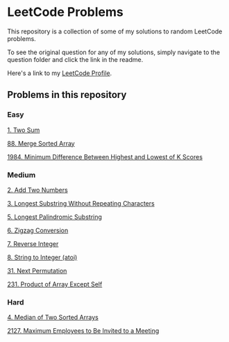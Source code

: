 # LeetCode Problems
This repository is a collection of some of my solutions to random LeetCode problems. 

To see the original question for any of my solutions, simply navigate to the question folder and click the link in the readme. 

Here's a link to my [LeetCode Profile](https://leetcode.com/sbathaee/).

## Problems in this repository
### Easy
[1. Two Sum](https://leetcode.com/problems/two-sum/description/)

[88. Merge Sorted Array](https://leetcode.com/problems/merge-sorted-array/description/)

[1984. Minimum Difference Between Highest and Lowest of K Scores](https://leetcode.com/problems/minimum-difference-between-highest-and-lowest-of-k-scores/)

### Medium
[2. Add Two Numbers](https://leetcode.com/problems/add-two-numbers/description/)

[3. Longest Substring Without Repeating Characters](https://leetcode.com/problems/longest-substring-without-repeating-characters/description/)

[5. Longest Palindromic Substring](https://leetcode.com/problems/longest-palindromic-substring/description/)

[6. Zigzag Conversion](https://leetcode.com/problems/zigzag-conversion/description/)

[7. Reverse Integer](https://leetcode.com/problems/reverse-integer/description/)

[8. String to Integer (atoi)](https://leetcode.com/problems/string-to-integer-atoi/description/)

[31. Next Permutation](https://leetcode.com/problems/next-permutation/description/)

[231. Product of Array Except Self](https://leetcode.com/problems/product-of-array-except-self/)

### Hard
[4. Median of Two Sorted Arrays](https://leetcode.com/problems/median-of-two-sorted-arrays/description/)

[2127. Maximum Employees to Be Invited to a Meeting](https://leetcode.com/problems/maximum-employees-to-be-invited-to-a-meeting/description/)

